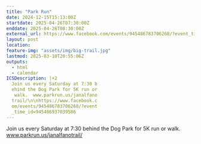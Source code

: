 ```yaml
---
title: "Park Run"
date: 2024-12-15T15:13:00Z
startdate: 2025-04-26T07:30:00Z
enddate: 2025-04-26T08:30:00Z
external_url: https://www.facebook.com/events/945486783706268/?event_time_id=945486937039586
layout: post
location: 
feature-img: "assets/img/big-trail.jpg"
lastmod: 2025-03-10T20:55:06Z
outputs:
  - html
  - calendar
ICSDescription: |+2
  Join us every Saturday at 7:30 b  ehind the Dog Park for 5K run or   walk.  www.parkrun.us/janalfano  trail/\n\nhttps://www.facebook.c  om/events/945486783706268/?event  _time_id=945486937039586
---
```


Join us every Saturday at 7&#58;30 behind the Dog Park for 5K run or walk.  www.parkrun.us/janalfanotrail/<br>
  <br>
  
